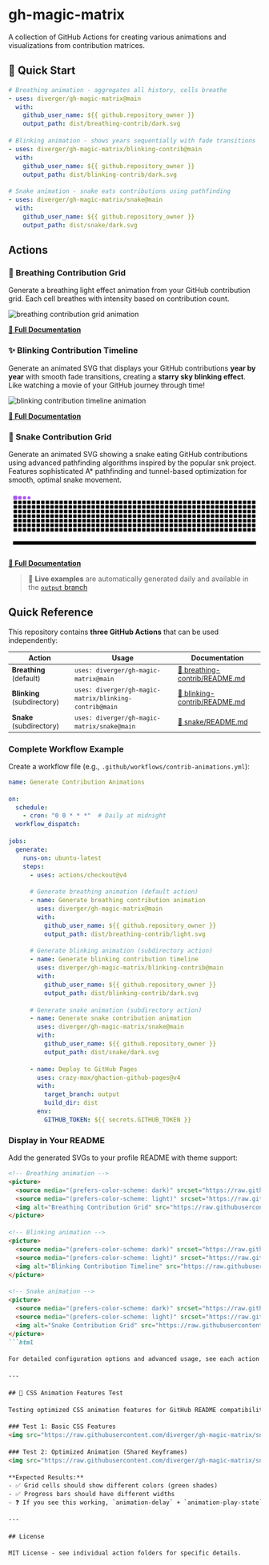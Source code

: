 # gh-magic-matrix

A collection of GitHub Actions for creating various animations and visualizations from contribution matrices.

## 🚀 Quick Start

```yaml
# Breathing animation - aggregates all history, cells breathe
- uses: diverger/gh-magic-matrix@main
  with:
    github_user_name: ${{ github.repository_owner }}
    output_path: dist/breathing-contrib/dark.svg

# Blinking animation - shows years sequentially with fade transitions
- uses: diverger/gh-magic-matrix/blinking-contrib@main
  with:
    github_user_name: ${{ github.repository_owner }}
    output_path: dist/blinking-contrib/dark.svg

# Snake animation - snake eats contributions using pathfinding
- uses: diverger/gh-magic-matrix/snake@main
  with:
    github_user_name: ${{ github.repository_owner }}
    output_path: dist/snake/dark.svg
```

## Actions

### 💨 Breathing Contribution Grid

Generate a breathing light effect animation from your GitHub contribution grid. Each cell breathes with intensity based on contribution count.

<picture>
  <source
    media="(prefers-color-scheme: dark)"
    srcset="https://raw.githubusercontent.com/diverger/gh-magic-matrix/output/breathing-contrib/dark.svg"
  />
  <source
    media="(prefers-color-scheme: light)"
    srcset="https://raw.githubusercontent.com/diverger/gh-magic-matrix/output/breathing-contrib/light.svg"
  />
  <img
    alt="breathing contribution grid animation"
    src="https://raw.githubusercontent.com/diverger/gh-magic-matrix/output/breathing-contrib/dark.svg"
  />
</picture>

**[📖 Full Documentation](./breathing-contrib/README.md)**

### ✨ Blinking Contribution Timeline

Generate an animated SVG that displays your GitHub contributions **year by year** with smooth fade transitions, creating a **starry sky blinking effect**. Like watching a movie of your GitHub journey through time!

<picture>
  <source
    media="(prefers-color-scheme: dark)"
    srcset="https://raw.githubusercontent.com/diverger/gh-magic-matrix/output/blinking-contrib/dark.svg"
  />
  <source
    media="(prefers-color-scheme: light)"
    srcset="https://raw.githubusercontent.com/diverger/gh-magic-matrix/output/blinking-contrib/light.svg"
  />
  <img
    alt="blinking contribution timeline animation"
    src="https://raw.githubusercontent.com/diverger/gh-magic-matrix/output/blinking-contrib/dark.svg"
  />
</picture>

**[📖 Full Documentation](./blinking-contrib/README.md)**

### 🐍 Snake Contribution Grid

Generate an animated SVG showing a snake eating GitHub contributions using advanced pathfinding algorithms inspired by the popular snk project. Features sophisticated A* pathfinding and tunnel-based optimization for smooth, optimal snake movement.

<picture>
  <source
    media="(prefers-color-scheme: dark)"
    srcset="https://raw.githubusercontent.com/diverger/gh-magic-matrix/output/snake/dark.svg"
  />
  <source
    media="(prefers-color-scheme: light)"
    srcset="https://raw.githubusercontent.com/diverger/gh-magic-matrix/output/snake/light.svg"
  />
  <img
    alt="snake contribution grid animation"
    src="https://raw.githubusercontent.com/diverger/gh-magic-matrix/output/snake/dark.svg"
  />
</picture>

**[📖 Full Documentation](./snake/README.md)**

> 🎯 **Live examples** are automatically generated daily and available in the [`output` branch](../../tree/output)

## Quick Reference

This repository contains **three GitHub Actions** that can be used independently:

| Action | Usage | Documentation |
|--------|-------|---------------|
| **Breathing** (default) | `uses: diverger/gh-magic-matrix@main` | [📖 breathing-contrib/README.md](./breathing-contrib/README.md) |
| **Blinking** (subdirectory) | `uses: diverger/gh-magic-matrix/blinking-contrib@main` | [📖 blinking-contrib/README.md](./blinking-contrib/README.md) |
| **Snake** (subdirectory) | `uses: diverger/gh-magic-matrix/snake@main` | [📖 snake/README.md](./snake/README.md) |

### Complete Workflow Example

Create a workflow file (e.g., `.github/workflows/contrib-animations.yml`):

```yaml
name: Generate Contribution Animations

on:
  schedule:
    - cron: "0 0 * * *"  # Daily at midnight
  workflow_dispatch:

jobs:
  generate:
    runs-on: ubuntu-latest
    steps:
      - uses: actions/checkout@v4

      # Generate breathing animation (default action)
      - name: Generate breathing contribution animation
        uses: diverger/gh-magic-matrix@main
        with:
          github_user_name: ${{ github.repository_owner }}
          output_path: dist/breathing-contrib/light.svg

      # Generate blinking animation (subdirectory action)
      - name: Generate blinking contribution timeline
        uses: diverger/gh-magic-matrix/blinking-contrib@main
        with:
          github_user_name: ${{ github.repository_owner }}
          output_path: dist/blinking-contrib/dark.svg

      # Generate snake animation (subdirectory action)
      - name: Generate snake contribution animation
        uses: diverger/gh-magic-matrix/snake@main
        with:
          github_user_name: ${{ github.repository_owner }}
          output_path: dist/snake/dark.svg

      - name: Deploy to GitHub Pages
        uses: crazy-max/ghaction-github-pages@v4
        with:
          target_branch: output
          build_dir: dist
        env:
          GITHUB_TOKEN: ${{ secrets.GITHUB_TOKEN }}
```

### Display in Your README

Add the generated SVGs to your profile README with theme support:

```markdown
<!-- Breathing animation -->
<picture>
  <source media="(prefers-color-scheme: dark)" srcset="https://raw.githubusercontent.com/USERNAME/REPO/output/breathing-contrib/dark.svg" />
  <source media="(prefers-color-scheme: light)" srcset="https://raw.githubusercontent.com/USERNAME/REPO/output/breathing-contrib/light.svg" />
  <img alt="Breathing Contribution Grid" src="https://raw.githubusercontent.com/USERNAME/REPO/output/breathing-contrib/dark.svg" />
</picture>

<!-- Blinking animation -->
<picture>
  <source media="(prefers-color-scheme: dark)" srcset="https://raw.githubusercontent.com/USERNAME/REPO/output/blinking-contrib/dark.svg" />
  <source media="(prefers-color-scheme: light)" srcset="https://raw.githubusercontent.com/USERNAME/REPO/output/blinking-contrib/light.svg" />
  <img alt="Blinking Contribution Timeline" src="https://raw.githubusercontent.com/USERNAME/REPO/output/blinking-contrib/dark.svg" />
</picture>

<!-- Snake animation -->
<picture>
  <source media="(prefers-color-scheme: dark)" srcset="https://raw.githubusercontent.com/USERNAME/REPO/output/snake/dark.svg" />
  <source media="(prefers-color-scheme: light)" srcset="https://raw.githubusercontent.com/USERNAME/REPO/output/snake/light.svg" />
  <img alt="Snake Contribution Grid" src="https://raw.githubusercontent.com/USERNAME/REPO/output/snake/dark.svg" />
</picture>
```html

For detailed configuration options and advanced usage, see each action's documentation above.

---

## 🧪 CSS Animation Features Test

Testing optimized CSS animation features for GitHub README compatibility:

### Test 1: Basic CSS Features
<img src="https://raw.githubusercontent.com/diverger/gh-magic-matrix/snake-dev/github-css-features-test.svg" width="600" alt="CSS Features Test" />

### Test 2: Optimized Animation (Shared Keyframes)
<img src="https://raw.githubusercontent.com/diverger/gh-magic-matrix/snake-dev/optimized-animation-test.svg" width="600" alt="Optimized Animation Test" />

**Expected Results:**
- ✅ Grid cells should show different colors (green shades)
- ✅ Progress bars should have different widths
- ❓ If you see this working, `animation-delay` + `animation-play-state` + CSS variables are supported!

---

## License

MIT License - see individual action folders for specific details.
